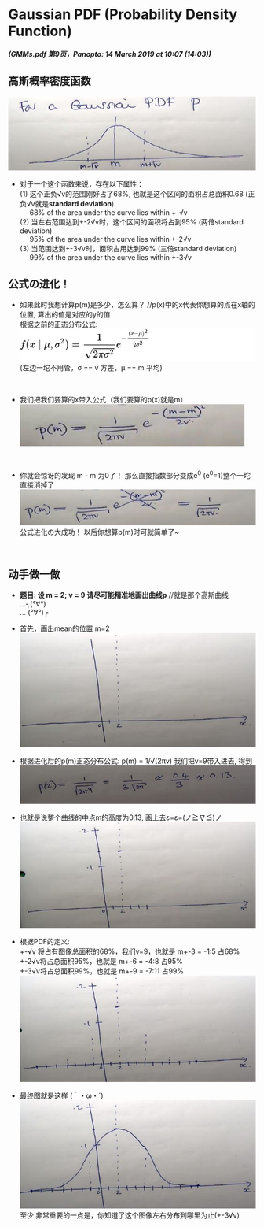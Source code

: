 # Gaussian PDF (Probability Density Function)

***(GMMs.pdf 第9页，Panopto: 14 March 2019 at 10:07 (14:03))***

## 高斯概率密度函数

![](./img/gauPDF.JPG)  

* 对于一个这个函数来说，存在以下属性：  
(1) 这个正负√v的范围刚好占了68%, 也就是这个区间的面积占总面积0.68 (正负√v就是**standard deviation**)  
&nbsp;&nbsp;&nbsp;&nbsp;&nbsp;68% of the area under the curve lies within +-√v  
(2) 当左右范围达到+-2√v时，这个区间的面积将占到95% (两倍standard deviation)  
&nbsp;&nbsp;&nbsp;&nbsp;&nbsp;95% of the area under the curve lies within +-2√v  
(3) 当范围达到+-3√v时，面积占用达到99% (三倍standard deviation)  
&nbsp;&nbsp;&nbsp;&nbsp;&nbsp;99% of the area under the curve lies within +-3√v  

## 公式の进化！
* 如果此时我想计算p(m)是多少，怎么算？ //p(x)中的x代表你想算的点在x轴的位置, 算出的值是对应的y的值  
根据之前的正态分布公式:  
![](./img/normalDis.JPG)  
(左边一坨不用管，σ == v 方差，μ == m 平均)  

<br/>  

* 我们把我们要算的x带入公式（我们要算的p(x)就是m）  
![](./img/normalDisM.JPG)
<br/>  

* 你就会惊讶的发现 m - m 为0了！ 那么直接指数部分变成e<sup>0</sup> (e<sup>0</sup>=1)整个一坨直接消掉了  
![](./img/normalDisM2.JPG)  
公式进化の大成功！ 以后你想算p(m)时可就简单了~
<br/>

## 动手做一做
* **题目: 设 m = 2; v = 9 请尽可能精准地画出曲线p**  //就是那个高斯曲线  
...╮(°∀°)  
... (°∀°)╭  
* 首先，画出mean的位置 m=2  
![](./img/sketchMean.JPG)

* 根据进化后的p(m)正态分布公式:
p(m) = 1/√(2πv) 我们把v=9带入进去, 得到  
![](./img/sketchCal.JPG)

* 也就是说整个曲线的中点m的高度为0.13, 画上去ε=ε=(ノ≧∇≦)ノ  
![](./img/sketchMeanHeight.JPG)

* 根据PDF的定义:  
+-√v 将占有图像总面积的68%，我们v=9，也就是 m+-3 = -1:5 占68%  
+-2√v将占总面积95%，也就是 m+-6 = -4:8 占95%  
+-3√v将占总面积99%，也就是 m+-9 = -7:11 占99%  
![](./img/sketchHeights.JPG)

* 最终图就是这样 (｀・ω・´)  
![](./img/sketchMeanFinished.JPG)  
至少 非常重要的一点是，你知道了这个图像左右分布到哪里为止(+-3√v)
